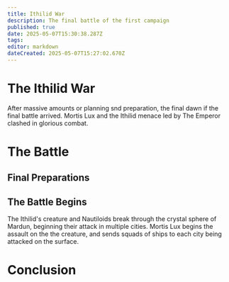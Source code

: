 ```yaml
---
title: Ithilid War
description: The final battle of the first campaign
published: true
date: 2025-05-07T15:30:38.287Z
tags: 
editor: markdown
dateCreated: 2025-05-07T15:27:02.670Z
---
```


# The Ithilid War
After massive amounts or planning snd preparation, the final dawn if the final battle arrived. Mortis Lux and the Ithilid menace led by The Emperor clashed in glorious combat.

# The Battle

## Final Preparations




## The Battle Begins
The Ithilid's creature and Nautiloids break through the crystal sphere of Mardun, beginning their attack in multiple cities. Mortis Lux begins the assault on the the creature, and sends squads of ships to each city being attacked on the surface.

# Conclusion